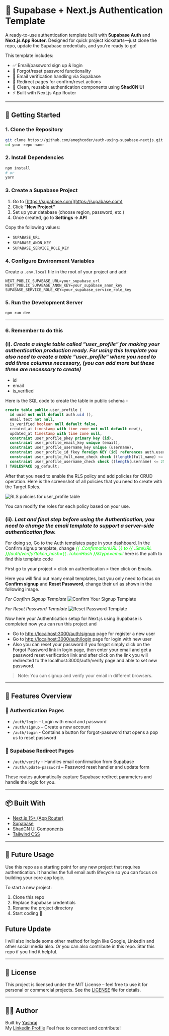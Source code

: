 
# 🔐 Supabase + Next.js Authentication Template

A ready-to-use authentication template built with **Supabase Auth** and **Next.js App Router**. Designed for quick project kickstarts—just clone the repo, update the Supabase credentials, and you're ready to go!

This template includes:

- ✅ Email/password sign up & login
- 🔁 Forgot/reset password functionality
- 📩 Email verification handling via Supabase
- 🔄 Redirect pages for confirm/reset actions
- 🧰 Clean, reusable authentication components using **ShadCN UI**
- ⚡ Built with Next.js App Router

---

## 🚀 Getting Started

### 1. Clone the Repository

```bash
git clone https://github.com/ameghcoder/auth-using-supabase-nextjs.git
cd your-repo-name
```

### 2. Install Dependencies

```bash
npm install
# or
yarn
```

### 3. Create a Supabase Project

1. Go to [https://supabase.com](https://supabase.com)
2. Click **"New Project"**
3. Set up your database (choose region, password, etc.)
4. Once created, go to **Settings → API**

Copy the following values:

- `SUPABASE_URL`
- `SUPABASE_ANON_KEY`
- `SUPABASE_SERVICE_ROLE_KEY`

### 4. Configure Environment Variables

Create a `.env.local` file in the root of your project and add:

```env.local
NEXT_PUBLIC_SUPABASE_URL=your_supabase_url
NEXT_PUBLIC_SUPABASE_ANON_KEY=your_supabase_anon_key
SUPABASE_SERVICE_ROLE_KEY=your_supabase_service_role_key

```

### 5. Run the Development Server

```bash
npm run dev
```

---

### 6. Remember to do this

### (i). *Create a single table called "user_profile" for making your authentication production ready. For using this template you also need to create a table "user_profile" where you need to add three columns necessary, (you can add more but these three are necessary to create)*

- id
- email
- is_verified

Here is the SQL code to create the table in public schema -

```sql
create table public.user_profile (
  id uuid not null default auth.uid (),
  email text not null,
  is_verified boolean null default false,
  created_at timestamp with time zone not null default now(),
  updated_at timestamp with time zone null,
  constraint user_profile_pkey primary key (id),
  constraint user_profile_email_key unique (email),
  constraint user_profile_username_key unique (username),
  constraint user_profile_id_fkey foreign KEY (id) references auth.users (id),
  constraint user_profile_full_name_check check ((length(full_name) <= 100)),
  constraint user_profile_username_check check ((length(username) <= 25))
) TABLESPACE pg_default;
```

After that you need to enable the RLS policy and add policies for CRUD operation.
Here is the screenshot of all policies that you need to create with the Target Roles.

![RLS policies for user_profile table](./public/preview/rls-policies-for-user_profile.png)

You can modify the roles for each policy based on your use.

### (ii). *Last and final step before using the Authentication, you need to change the email template to support a server-side authentication flow.*

For doing so, Go to the Auth templates page in your dashboard. In the Confirm signup template, change <span style="color:lime;">*{{ .ConfirmationURL }} to {{ .SiteURL }}/auth/verify?token_hash={{ .TokenHash }}&type=email*</span> here is the path to find this template code

First go to your project > click on authentication > then click on Emails.

Here you will find out many email templates, but you only need to focus on **Confirm signup** and **Reset Password**, change their url as shown in the following image.

*For Confirm Signup Template*
![Confirm Your Signup Template](./public/preview/confirm-your-signup.png)

*For Reset Password Template*
![Reset Password Template](./public/preview/reset-your-password.png)

Now here your Authentication setup for Next.js using Supabase is completed now you can run this project and

- Go to [http://localhost:3000/auth/signup](http://localhost:3000/auth/signup) page for register a new user
- Go to [http://localhost:3000/auth/login](http://localhost:3000/auth/login) page for login with new user
- Also you can reset your password if you forgot simply click on the Forgot Password link in login page, then enter your email and get a password reset verification link and after click on the link you will redirected to the localhost:3000/auth/verify page and able to set new password.

> Note: You can signup and verify your email in different browsers.

---

## 📁 Features Overview

### 🔐 Authentication Pages

- `/auth/login` – Login with email and password
- `/auth/signup` – Create a new account
- `/auth/login` - Contains a button for forgot-password that opens a pop us to reset password

### 📩 Supabase Redirect Pages

- `/auth/verify` – Handles email confirmation from Supabase
- `/auth/update-password` – Password reset handler and update form

These routes automatically capture Supabase redirect parameters and handle the logic for you.

---

## 📦 Built With

- [Next.js 15+ (App Router)](https://nextjs.org/docs/app)
- [Supabase](https://supabase.com)
- [ShadCN UI Components](https://ui.shadcn.com)
- [Tailwind CSS](https://tailwindcss.com/)

---

## 🔧 Future Usage

Use this repo as a starting point for any new project that requires authentication. It handles the full email auth lifecycle so you can focus on building your core app logic.

To start a new project:

1. Clone this repo
2. Replace Supabase credentials
3. Rename the project directory
4. Start coding 🚀

## Future Update

I will also include some other method for login like Google, LinkedIn and other social media also. Or you can also contribute in this repo. Star this repo if you find it helpful.

---

## 📄 License

This project is licensed under the MIT License – feel free to use it for personal or commercial projects.
See the [LICENSE](./LICENSE.txt) file for details.

---

## 🧑‍💻 Author

Built by [Yashraj](https://github.com/ameghcoder)  
My [LinkedIn Profile](https://linkedin.com/in/yrjdeveloper)
Feel free to connect and contribute!

